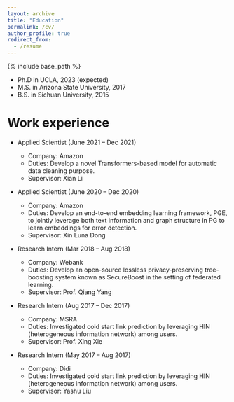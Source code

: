 ```yaml
---
layout: archive
title: "Education"
permalink: /cv/
author_profile: true
redirect_from:
  - /resume
---
```


{% include base_path %}

* Ph.D in UCLA, 2023 (expected)
* M.S. in Arizona State University, 2017
* B.S. in Sichuan University, 2015

Work experience
======

* Applied Scientist (June 2021 – Dec 2021)
  * Company: Amazon
  * Duties: Develop a novel Transformers-based model for automatic data cleaning purpose.
  * Supervisor: Xian Li

* Applied Scientist (June 2020 – Dec 2020)
  * Company: Amazon
  * Duties: Develop an end-to-end embedding learning framework, PGE, to jointly leverage both text information and graph structure in PG to learn embeddings for error detection.
  * Supervisor: Xin Luna Dong

* Research Intern (Mar 2018 – Aug 2018)
  * Company: Webank
  * Duties: Develop an open-source lossless privacy-preserving tree-boosting system known as SecureBoost in the setting of federated learning. 
  * Supervisor: Prof. Qiang Yang

* Research Intern (Aug 2017 – Dec 2017)
  * Company: MSRA
  * Duties: Investigated cold start link prediction by leveraging HIN (heterogeneous information network) among users. 
  * Supervisor: Prof. Xing Xie

* Research Intern (May 2017 – Aug 2017)
  * Company: Didi
  * Duties: Investigated cold start link prediction by leveraging HIN (heterogeneous information network) among users. 
  * Supervisor: Yashu Liu
  

